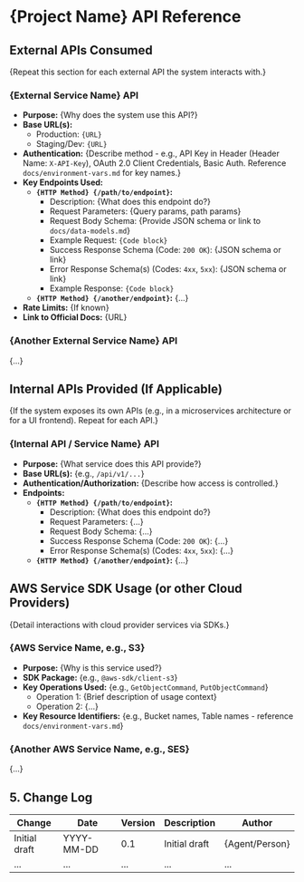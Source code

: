 
# {Project Name} API Reference

## External APIs Consumed

{Repeat this section for each external API the system interacts with.}

### {External Service Name} API

- **Purpose:** {Why does the system use this API?}
- **Base URL(s):**
  - Production: `{URL}`
  - Staging/Dev: `{URL}`
- **Authentication:** {Describe method - e.g., API Key in Header (Header Name: `X-API-Key`), OAuth 2.0 Client Credentials, Basic Auth. Reference `docs/environment-vars.md` for key names.}
- **Key Endpoints Used:**
  - **`{HTTP Method} {/path/to/endpoint}`:**
    - Description: {What does this endpoint do?}
    - Request Parameters: {Query params, path params}
    - Request Body Schema: {Provide JSON schema or link to `docs/data-models.md`}
    - Example Request: `{Code block}`
    - Success Response Schema (Code: `200 OK`): {JSON schema or link}
    - Error Response Schema(s) (Codes: `4xx`, `5xx`): {JSON schema or link}
    - Example Response: `{Code block}`
  - **`{HTTP Method} {/another/endpoint}`:** {...}
- **Rate Limits:** {If known}
- **Link to Official Docs:** {URL}

### {Another External Service Name} API

{...}

## Internal APIs Provided (If Applicable)

{If the system exposes its own APIs (e.g., in a microservices architecture or for a UI frontend). Repeat for each API.}

### {Internal API / Service Name} API

- **Purpose:** {What service does this API provide?}
- **Base URL(s):** {e.g., `/api/v1/...`}
- **Authentication/Authorization:** {Describe how access is controlled.}
- **Endpoints:**
  - **`{HTTP Method} {/path/to/endpoint}`:**
    - Description: {What does this endpoint do?}
    - Request Parameters: {...}
    - Request Body Schema: {...}
    - Success Response Schema (Code: `200 OK`): {...}
    - Error Response Schema(s) (Codes: `4xx`, `5xx`): {...}
  - **`{HTTP Method} {/another/endpoint}`:** {...}

## AWS Service SDK Usage (or other Cloud Providers)

{Detail interactions with cloud provider services via SDKs.}

### {AWS Service Name, e.g., S3}

- **Purpose:** {Why is this service used?}
- **SDK Package:** {e.g., `@aws-sdk/client-s3`}
- **Key Operations Used:** {e.g., `GetObjectCommand`, `PutObjectCommand`}
  - Operation 1: {Brief description of usage context}
  - Operation 2: {...}
- **Key Resource Identifiers:** {e.g., Bucket names, Table names - reference `docs/environment-vars.md`}

### {Another AWS Service Name, e.g., SES}

{...}

## 5. Change Log

| Change        | Date       | Version | Description   | Author         |
| ------------- | ---------- | ------- | ------------- | -------------- |
| Initial draft | YYYY-MM-DD | 0.1     | Initial draft | {Agent/Person} |
| ...           | ...        | ...     | ...           | ...            |
